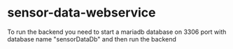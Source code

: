 # sensor-data-webservice

To run the backend you need to start a mariadb database on 3306 port with database name "sensorDataDb"
and then run the backend
